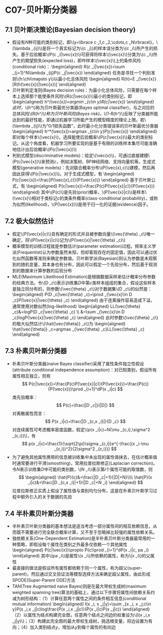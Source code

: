 <script type="text/javascript" src="http://cdn.mathjax.org/mathjax/latest/MathJax.js?config=default"></script>
# C07-贝叶斯分类器
## 7.1 贝叶斯决策论(Bayesian decision theory)
* 假设有*N*种可能的类别标记，即\\(y=\lbrace c _1,c _2,\cdots,c _N\rbrace\\)，\\(\lambda _{ij}\\)是将一个真实标记为\\(c _j\\)的样本误分类为\\(c _i\\)所产生的损失。基于后验概率\\(P(c _i|\vec{x})\\)可获得将样本\\(\vec{x}\\)分类为\\(c _i\\)所产生的期望损失(expected loss)，即咋样本\\(\vec{x}\\)上的条件风险(conditional risk)：
\begin{aligned}
R(c _i|\vec{x})=\sum _{j=1}^N\lambda _{ij}P(c _j|\vec{x})
\end{aligned}
任务是寻找一个判别准则\\(h:\chi\mapsto y\\)以最小化总体风险
\begin{aligned}
R(h)=E _{\vec{x}}[R(h(\vec{x})|\vec{x})]
\end{aligned}
* 贝叶斯判定准则(Bayes decision rule)：为最小化总体风险，只需要在每个样本上选择那个能使条件风险\\(R(c|\vec{x})\\)最小的类别标记，即
\begin{aligned}
h^*(\vec{x})=argmin _{c\in y}R(c|\vec{x})
\end{aligned}
此时，\\(h^*\\)称为贝叶斯最优分类器(Bayes optimal classifier)，与之对应的总体风险\\(R(h^*)\\)称为贝叶斯风险(Bayes risk)。\\(1-R(h^*)\\)反映了分类器所能达到的最好性能，即通过机器学习所能产生的模型精度的理论上限。若\\(\lambda _{ij}\\)为“0/1损失函数”，此时最小化分类错误率的贝叶斯最优分类器
\begin{aligned}
h^*(\vec{x})=argmax _{c\in y}P(c|\vec{x})
\end{aligned}
即对每个样本\\(\vec{x}\\)，选择能使后验概率\\(P(c|\vec{x})\\)最大的类别标记。从这个角度看，机器学习所要实现的是基于有限的训练样本集尽可能准确地估计出后验概率\\(P(c|\vec{x})\\)
* 判别式模型(discriminative models)：给定\\(\vec{x}\\)，可通过直接建模\\(P(c|\vec{x})\\)来预测*c*，例如决策树、BP神经网络、支持向量机等。生成式模型(generative models)：先对联合概率分布\\(P(\vec{x},c)\\)建模，然后再因此获得\\(P(c|\vec{x})\\)。对于生成式模型，有
\begin{aligned}
P(c|\vec{x})=\frac{P(\vec{x},c)}{P(\vec{x})}
\end{aligned}
基于贝叶斯公式，有
\begin{aligned}
P(c|\vec{x})=\frac{P(c)P(\vec{x}|c)}{P(\vec{x})}
\end{aligned}
其中\\(P(c)\\)是先验(prior)概率，\\(P(\vec{x}|c)\\)是样本\\(\vec{x}\\)相对于类标记*c*的类条件概率(class-conditional probability)，或称为似然(likelihood)，\\(P(\vec{x})\\)是用于归一化的证据(evidence)因子。
## 7.2 极大似然估计
* 假定\\(P(\vec{x}|c)\\)具有确定的形式并且被参数向量\\(\vec{\theta} _c\\)唯一确定，将\\(P(\vec{x}|c)\\)记为\\(P(\vec{x}|\vec{\theta} _c)\\)
* 概率模型的训练过程就是参数估计(parameter estimation)过程。频率主义学派(Frequentist)认为参数虽然未知，但却客观存在的固定值，因此可以通过优化似然函数等准则来确定参数值。贝叶斯学派(Bayesian)则认为参数是未观察到的随机变量，其本身也有分布，因此可以假定一个先验分布，然后基于观测到的数据来计算参数的后验分布
* MLE(Maximum Likelihood Estimation)是根据数据采样来估计概率分布参数的经典方法。令\\(D _c\\)表示训练集*D*中第*c*类样本组成的集合，假设这些样本是独立同分布的，则参数\\(\vec{\theta} _c\\)对于数据集\\(D _c\\)的似然是：
\begin{aligned}
P(D _c|\vec{\theta} _c)=\prod _{\vec{x}\in D _c}P(\vec{x}|\vec{\theta} _c)
\end{aligned}
由于连乘操作容易造成下溢，通常使用对数似然(log-likelihood)
\begin{aligned}
LL(\vec{\theta} _c)&=logP(D _c|\vec{\theta} _c) \\\\
&=\sum _{\vec{x}\in D _c}logP(\vec{x}|\vec{\theta} _c)
\end{aligned}
此时参数\\(\vec{\theta} _c\\)的极大似然估计\\(\hat{\vec{\theta}} _c\\)为
\begin{aligned}
\hat{\vec{\theta}} _c=argmax _{\vec{\theta} _c}LL(\vec{\theta} _c)
\end{aligned}
## 7.3 朴素贝叶斯分类器
* 朴素贝叶斯分类器(naive Bayes classifier)采用了属性条件独立性假设(attribute conditional independence assumption)：对已知类别，假设所有属性相互独立，则有
$$
P(c|\vec{x})=\frac{P(c)P(\vec{x}|c)}{P(\vec{x})}=\frac{P(c)}{P(\vec{x})}\prod _{i=1}^dP(x _i|c)
$$
类先验概率：
$$
P(c)=\frac{|D _c|}{|D|}
$$
对离散属性而言：
$$
P(x _i|c)=\frac{|D _{c,x _i}|}{D _c}
$$
对连续属性可考虑概率密度函数，假定\\(p(x _i|c)~N(\mu _{c,i},\sigma^2 _{c,i})\\)，有
$$
p(x _i|c)=\frac{1}{\sqrt{2\pi}\sigma _{c,i}}e^{-\frac{(x _i-\mu _{c,i})^2}{2\sigma^2 _{c,i}}}
$$
* 为了避免其他属性携带的信息被训练集中未出现的属性值抹去，在估计概率值时通常要进行平滑(smoothing)，常用拉普拉斯修正(Laplacian correction)。令*N*表示训练集*D*中可能的类别数，\\(N _i\\)表示第*i*个属性可能的取值数，则
$$
\begin{aligned}
\hat{P}(c)&=\frac{|D _c|+1}{|D|+N}\\\\
\hat{P}(x _i|c)&=\frac{|D _{c,x _i}|+1}{|D _c|+N _i}
\end{aligned}
$$
拉普拉斯修正实质上假设了属性值与类别均匀分布，这是在朴素贝叶斯学习过程中额外引入的关于数据的先验
## 7.4 半朴素贝叶斯分类器
* 半朴素贝叶斯分类器的基本想法是适当考虑一部分属性间的相互依赖信息，从而既不需要进行完全联合概率计算，又不至于忽略掉比较强的属性依赖关系。
* 独依赖关系(One-Dependent Estimation)是半朴素贝叶斯分类器最常用的一种策略，即假设每个属性在类别之外最多仅依赖一个其他属性
\begin{aligned}
P(c|\vec{x})\propto P(c)\prod _{i=1}^dP(x _i|c, pa _i)
\end{aligned}
其中\\(pa _i\\)是属性\\(x _i\\)所依赖的属性，称为\\(x _i\\)的父属性
* 最直接的做法是假设所有属性都依赖于同一个属性，称为超父(super-parent)，然后通过交叉验证法等模型选择方法来确定超父属性，由此形成SPODE(Super-Parent ODE)方法
* TAN(Tree Augmented naive Bayes)则是在最大带权生成树(maximum weighted spanning tree)算法的基础上，通过以下步骤将属性间依赖关系约减为树形结构：（1）计算任意两个属性之间的条件相互信息(conditional mutual information)
\begin{aligned}
I(x _i, x _j|y)=\sum _{x _i, x _j;c\in y}P(x _i,x _j|c)log\frac{P(x _i,x _j|c)}{P(x _i|c)P(x _j|c)}
\end{aligned}
（2）以属性为结点构建完全图，任意两个结点之间边的权重设为\\(I(x _i,x _j|y)\\)；（3）构建此完全图的最大带权生成树，挑选根变量，将边设置为有向；（4）加入类别结点*y*，增加从*y*到每个属性的有向边